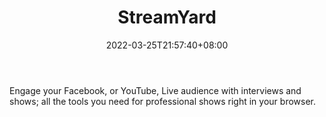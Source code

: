 ﻿---
weight: 
title: "StreamYard"
description: "Engage your Facebook, or YouTube, Live audience with interviews and shows; all the tools you need for professional shows right in your browser."
date: 2022-03-25T21:57:40+08:00
lastmod: 2022-03-25T16:45:40+08:00
draft: false
authors: ["Metabd"]
featuredImage: "458.png"
link: "https://streamyard.com/"
tags: ["StreamYard","ÐéÄâ»áÒé"]
categories: ["navigation"]
navigation: ["ÐéÄâ»áÒé"]
lightgallery: true
toc: true
pinned: false
recommend: false
recommend1: false
---
Engage your Facebook, or YouTube, Live audience with interviews and shows; all the tools you need for professional shows right in your browser.
